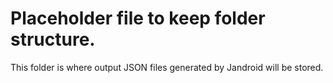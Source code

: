 # Placeholder file to keep folder structure.  
This folder is where output JSON files generated by Jandroid will be stored.
